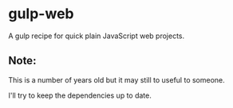 # gulp-web

A gulp recipe for quick plain JavaScript web projects.

## Note:

This is a number of years old but it may still to useful to someone.

I'll try to keep the dependencies up to date.
